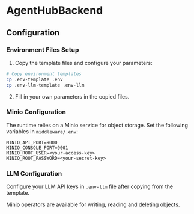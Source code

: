 # AgentHubBackend

## Configuration

### Environment Files Setup

1. Copy the template files and configure your parameters:

```bash
# Copy environment templates
cp .env-template .env
cp .env-llm-template .env-llm
```

2. Fill in your own parameters in the copied files.

### Minio Configuration

The runtime relies on a Minio service for object storage. Set the following variables in `middleware/.env`:

```
MINIO_API_PORT=9000
MINIO_CONSOLE_PORT=9001
MINIO_ROOT_USER=<your-access-key>
MINIO_ROOT_PASSWORD=<your-secret-key>
```

### LLM Configuration

Configure your LLM API keys in `.env-llm` file after copying from the template.

Minio operators are available for writing, reading and deleting objects.